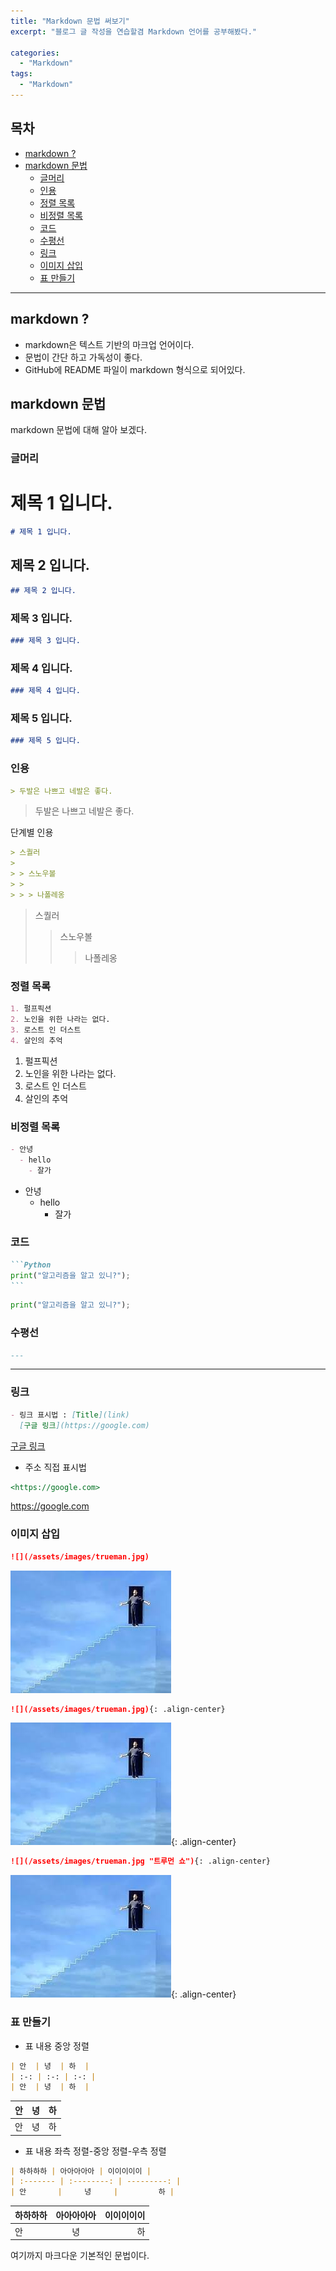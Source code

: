 ```yaml
---
title: "Markdown 문법 써보기"
excerpt: "블로그 글 작성을 연습할겸 Markdown 언어를 공부해봤다."

categories:
  - "Markdown"
tags:
  - "Markdown"
---
```


## 목차

- [markdown ?](#markdown-)
- [markdown 문법](#markdown-문법)
  - [글머리](#글머리)
  - [인용](#인용)
  - [정렬 목록](#정렬-목록)
  - [비정렬 목록](#비정렬-목록)
  - [코드](#코드)
  - [수평선](#수평선)
  - [링크](#링크)
  - [이미지 삽입](#이미지-삽입)
  - [표 만들기](#표-만들기)

---

## markdown ?

- markdown은 텍스트 기반의 마크업 언어이다.
- 문법이 간단 하고 가독성이 좋다.
- GitHub에 README 파일이 markdown 형식으로 되어있다.

## markdown 문법

markdown 문법에 대해 알아 보겠다.

### 글머리

# 제목 1 입니다.

```markdown
# 제목 1 입니다.
```

## 제목 2 입니다.

```markdown
## 제목 2 입니다.
```

### 제목 3 입니다.

```markdown
### 제목 3 입니다.
```

### 제목 4 입니다.

```markdown
### 제목 4 입니다.
```

### 제목 5 입니다.

```markdown
### 제목 5 입니다.
```

### 인용

```markdown
> 두발은 나쁘고 네발은 좋다.
```

> 두발은 나쁘고 네발은 좋다.

단계별 인용

```markdown
> 스퀄러
>
> > 스노우볼
> >
> > > 나폴레옹
```

> 스퀄러
>
> > 스노우볼
> >
> > > 나폴레옹

### 정렬 목록

```markdown
1. 펄프픽션
2. 노인을 위한 나라는 없다.
3. 로스트 인 더스트
4. 살인의 추억
```

1. 펄프픽션
2. 노인을 위한 나라는 없다.
3. 로스트 인 더스트
4. 살인의 추억

### 비정렬 목록

```markdown
- 안녕
  - hello
    - 잘가
```

- 안녕
  - hello
    - 잘가

### 코드

````markdown
```Python
print("알고리즘을 알고 있니?");
```
````

```python
print("알고리즘을 알고 있니?");
```

### 수평선

```markdown
---
```

---

### 링크

```markdown
- 링크 표시법 : [Title](link)
  [구글 링크](https://google.com)
```

[구글 링크](https://google.com)

- 주소 직접 표시법

```markdown
<https://google.com>
```

<https://google.com>

### 이미지 삽입

```markdown
![](/assets/images/trueman.jpg)
```

![](/assets/images/trueman.jpg)

```markdown
![](/assets/images/trueman.jpg){: .align-center}
```

![](/assets/images/trueman.jpg){: .align-center}

```markdown
![](/assets/images/trueman.jpg "트루먼 쇼"){: .align-center}
```

![](/assets/images/trueman.jpg "트루먼 쇼"){: .align-center}

### 표 만들기

- 표 내용 중앙 정렬

```markdown
| 안  | 녕  | 하  |
| :-: | :-: | :-: |
| 안  | 녕  | 하  |
```

| 안  | 녕  | 하  |
| :-: | :-: | :-: |
| 안  | 녕  | 하  |

- 표 내용 좌측 정렬-중앙 정렬-우측 정렬

```markdown
| 하하하하 | 아아아아아 | 이이이이이 |
| :------- | :--------: | ---------: |
| 안       |     녕     |         하 |
```

| 하하하하 | 아아아아아 | 이이이이이 |
| :------- | :--------: | ---------: |
| 안       |     녕     |         하 |

여기까지 마크다운 기본적인 문법이다.

